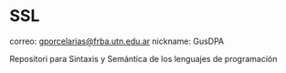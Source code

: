 # SSL

correo: gporcelarias@frba.utn.edu.ar
nickname: GusDPA

Repositori para Sintaxis y Semántica de los lenguajes de programación
